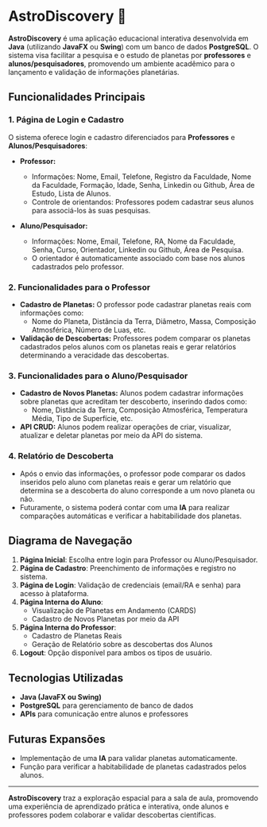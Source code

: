 # AstroDiscovery 🌌

**AstroDiscovery** é uma aplicação educacional interativa desenvolvida em **Java** (utilizando **JavaFX** ou **Swing**) com um banco de dados **PostgreSQL**. O sistema visa facilitar a pesquisa e o estudo de planetas por **professores** e **alunos/pesquisadores**, promovendo um ambiente acadêmico para o lançamento e validação de informações planetárias.

## Funcionalidades Principais

### 1. Página de Login e Cadastro
O sistema oferece login e cadastro diferenciados para **Professores** e **Alunos/Pesquisadores**:
- **Professor:**
  - Informações: Nome, Email, Telefone, Registro da Faculdade, Nome da Faculdade, Formação, Idade, Senha, Linkedin ou Github, Área de Estudo, Lista de Alunos.
  - Controle de orientandos: Professores podem cadastrar seus alunos para associá-los às suas pesquisas.

- **Aluno/Pesquisador:**
  - Informações: Nome, Email, Telefone, RA, Nome da Faculdade, Senha, Curso, Orientador, Linkedin ou Github, Área de Pesquisa.
  - O orientador é automaticamente associado com base nos alunos cadastrados pelo professor.

### 2. Funcionalidades para o Professor
- **Cadastro de Planetas:** O professor pode cadastrar planetas reais com informações como:
  - Nome do Planeta, Distância da Terra, Diâmetro, Massa, Composição Atmosférica, Número de Luas, etc.
- **Validação de Descobertas:** Professores podem comparar os planetas cadastrados pelos alunos com os planetas reais e gerar relatórios determinando a veracidade das descobertas.

### 3. Funcionalidades para o Aluno/Pesquisador
- **Cadastro de Novos Planetas:** Alunos podem cadastrar informações sobre planetas que acreditam ter descoberto, inserindo dados como:
  - Nome, Distância da Terra, Composição Atmosférica, Temperatura Média, Tipo de Superfície, etc.
- **API CRUD:** Alunos podem realizar operações de criar, visualizar, atualizar e deletar planetas por meio da API do sistema.

### 4. Relatório de Descoberta
- Após o envio das informações, o professor pode comparar os dados inseridos pelo aluno com planetas reais e gerar um relatório que determina se a descoberta do aluno corresponde a um novo planeta ou não.
- Futuramente, o sistema poderá contar com uma **IA** para realizar comparações automáticas e verificar a habitabilidade dos planetas.

## Diagrama de Navegação

1. **Página Inicial**: Escolha entre login para Professor ou Aluno/Pesquisador.
2. **Página de Cadastro**: Preenchimento de informações e registro no sistema.
3. **Página de Login**: Validação de credenciais (email/RA e senha) para acesso à plataforma.
4. **Página Interna do Aluno**:
   - Visualização de Planetas em Andamento (CARDS)
   - Cadastro de Novos Planetas por meio da API
5. **Página Interna do Professor**:
   - Cadastro de Planetas Reais
   - Geração de Relatório sobre as descobertas dos Alunos
6. **Logout**: Opção disponível para ambos os tipos de usuário.

## Tecnologias Utilizadas
- **Java (JavaFX ou Swing)**
- **PostgreSQL** para gerenciamento de banco de dados
- **APIs** para comunicação entre alunos e professores

## Futuras Expansões
- Implementação de uma **IA** para validar planetas automaticamente.
- Função para verificar a habitabilidade de planetas cadastrados pelos alunos.

---

**AstroDiscovery** traz a exploração espacial para a sala de aula, promovendo uma experiência de aprendizado prática e interativa, onde alunos e professores podem colaborar e validar descobertas científicas.

